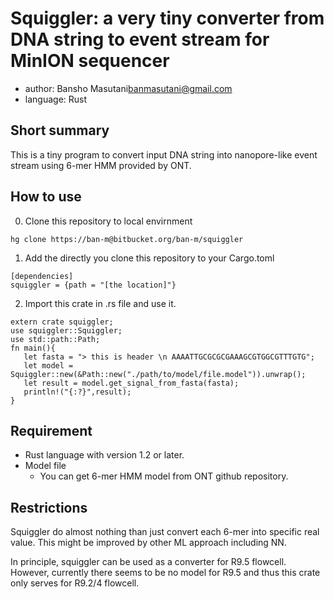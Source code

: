 # Squiggler: a very tiny converter from DNA string to event stream for MinION sequencer

- author: Bansho Masutani<banmasutani@gmail.com>
- language: Rust

## Short summary

This is a tiny program to convert input DNA string into nanopore-like event stream using 6-mer HMM provided by ONT.


## How to use

0. Clone this repository to local envirnment
```
hg clone https://ban-m@bitbucket.org/ban-m/squiggler
```
1. Add the directly you clone this repository to your Cargo.toml 
```
[dependencies]
squiggler = {path = "[the location]"}
```
2. Import this crate in .rs file and use it.
```
extern crate squiggler;
use squiggler::Squiggler;
use std::path::Path;
fn main(){
   let fasta = "> this is header \n AAAATTGCGCGCGAAAGCGTGGCGTTTGTG";
   let model = Squiggler::new(&Path::new("./path/to/model/file.model")).unwrap();
   let result = model.get_signal_from_fasta(fasta);
   println!("{:?}",result);
}
```

## Requirement

- Rust language with version 1.2 or later.
- Model file
    - You can get 6-mer HMM model from ONT github repository.

## Restrictions

Squiggler do almost nothing than just convert each 6-mer into specific real value.
This might be improved by other ML approach including NN.

In principle, squiggler can be used as a converter for R9.5 flowcell. However, currently there seems
to be no model for R9.5 and thus this crate only serves for R9.2/4 flowcell.
